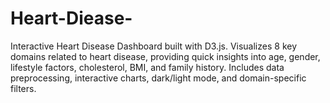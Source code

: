 # Heart-Diease-
Interactive Heart Disease Dashboard built with D3.js. Visualizes 8 key domains related to heart disease, providing quick insights into age, gender, lifestyle factors, cholesterol, BMI, and family history. Includes data preprocessing, interactive charts, dark/light mode, and domain-specific filters.
